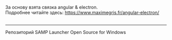 За основу взята связка angular & electron.<br />
Подробнее читайте здесь: https://www.maximegris.fr/angular-electron/<br />
<br />

<hr />

Репозиторий SAMP Launcher Open Source for Windows

